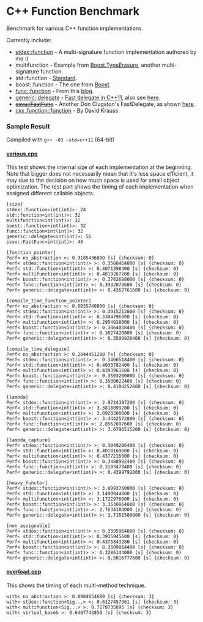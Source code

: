 C++ Function Benchmark
======================

Benchmark for various C++ function implementations.

Currently include:
- [stdex::function](stdex.hpp) - A multi-signature function implementation authored by me :)
- multifunction - Example from [Boost.TypeErasure](http://www.boost.org/doc/html/boost_typeerasure/examples.html#boost_typeerasure.examples.multifunction), another multi-signature function.
- std::function - [Standard](http://en.cppreference.com/w/cpp/utility/functional/function).
- boost::function - The one from [Boost](http://www.boost.org/doc/libs/1_55_0/doc/html/function.html).
- [func::function](function.h) - From this [blog](http://probablydance.com/2013/01/13/a-faster-implementation-of-stdfunction/).
- [generic::delegate](delegate.hpp) - [Fast delegate in C++11](http://codereview.stackexchange.com/questions/14730/impossibly-fast-delegate-in-c11), also see [here](https://code.google.com/p/cpppractice/source/browse/trunk/).
- [~~ssvu::FastFunc~~](FastFunc.hpp) - Another Don Clugston's FastDelegate, as shown [here](https://groups.google.com/a/isocpp.org/forum/#!topic/std-discussion/QgvHF7YMi3o).
- [cxx_function::function](https://github.com/potswa/cxx_function) - By David Krauss

### Sample Result
Compiled with `g++ -O3 -std=c++11` (64-bit)

#### [various.cpp](various.cpp)
This test shows the internal size of each implementation at the beginning.
Note that bigger does not necessarily mean that it's less space efficient, it may due to the decision on how much space is used for small object optimization.
The rest part shows the timing of each implementation when assigned different callable objects.
```
[size]
stdex::function<int(int)>: 24
std::function<int(int)>: 32
multifunction<int(int)>: 32
boost::function<int(int)>: 32
func::function<int(int)>: 32
generic::delegate<int(int)>: 56
ssvu::FastFunc<int(int)>: 40

[function_pointer]
Perf< no_abstraction >: 0.3105436800 [s] {checksum: 0}
Perf< stdex::function<int(int)> >: 0.3560464000 [s] {checksum: 0}
Perf< std::function<int(int)> >: 0.4071398400 [s] {checksum: 0}
Perf< multifunction<int(int)> >: 0.4019267200 [s] {checksum: 0}
Perf< boost::function<int(int)> >: 0.3702688000 [s] {checksum: 0}
Perf< func::function<int(int)> >: 0.3932073600 [s] {checksum: 0}
Perf< generic::delegate<int(int)> >: 0.4362761600 [s] {checksum: 0}

[compile_time_function_pointer]
Perf< no_abstraction >: 0.0835740800 [s] {checksum: 0}
Perf< stdex::function<int(int)> >: 0.3015212800 [s] {checksum: 0}
Perf< std::function<int(int)> >: 0.3304796800 [s] {checksum: 0}
Perf< multifunction<int(int)> >: 0.2954928000 [s] {checksum: 0}
Perf< boost::function<int(int)> >: 0.3464038400 [s] {checksum: 0}
Perf< func::function<int(int)> >: 0.3027420800 [s] {checksum: 0}
Perf< generic::delegate<int(int)> >: 0.3599926400 [s] {checksum: 0}

[compile_time_delegate]
Perf< no_abstraction >: 0.2044451200 [s] {checksum: 0}
Perf< stdex::function<int(int)> >: 0.3466518400 [s] {checksum: 0}
Perf< std::function<int(int)> >: 0.4033782400 [s] {checksum: 0}
Perf< multifunction<int(int)> >: 0.4393961600 [s] {checksum: 0}
Perf< boost::function<int(int)> >: 0.3593200000 [s] {checksum: 0}
Perf< func::function<int(int)> >: 0.3500022400 [s] {checksum: 0}
Perf< generic::delegate<int(int)> >: 0.4184252800 [s] {checksum: 0}

[lambda]
Perf< stdex::function<int(int)> >: 2.9724387200 [s] {checksum: 0}
Perf< std::function<int(int)> >: 3.3818099200 [s] {checksum: 0}
Perf< multifunction<int(int)> >: 3.0920300800 [s] {checksum: 0}
Perf< boost::function<int(int)> >: 3.4442572800 [s] {checksum: 0}
Perf< func::function<int(int)> >: 2.8562697600 [s] {checksum: 0}
Perf< generic::delegate<int(int)> >: 3.6796515200 [s] {checksum: 0}

[lambda_capture]
Perf< stdex::function<int(int)> >: 0.3049206400 [s] {checksum: 0}
Perf< std::function<int(int)> >: 0.4018169600 [s] {checksum: 0}
Perf< multifunction<int(int)> >: 0.4377216000 [s] {checksum: 0}
Perf< boost::function<int(int)> >: 0.3488982400 [s] {checksum: 0}
Perf< func::function<int(int)> >: 0.3103478400 [s] {checksum: 0}
Perf< generic::delegate<int(int)> >: 0.4399792000 [s] {checksum: 0}

[heavy_functor]
Perf< stdex::function<int(int)> >: 3.0993760000 [s] {checksum: 0}
Perf< std::function<int(int)> >: 3.1490044800 [s] {checksum: 0}
Perf< multifunction<int(int)> >: 3.1722976000 [s] {checksum: 0}
Perf< boost::function<int(int)> >: 3.3530864000 [s] {checksum: 0}
Perf< func::function<int(int)> >: 2.7634384000 [s] {checksum: 0}
Perf< generic::delegate<int(int)> >: 3.7161500800 [s] {checksum: 0}

[non_assignable]
Perf< stdex::function<int(int)> >: 0.3395964800 [s] {checksum: 0}
Perf< std::function<int(int)> >: 0.3935945600 [s] {checksum: 0}
Perf< multifunction<int(int)> >: 0.4375843200 [s] {checksum: 0}
Perf< boost::function<int(int)> >: 0.3609814400 [s] {checksum: 0}
Perf< func::function<int(int)> >: 0.3286144000 [s] {checksum: 0}
Perf< generic::delegate<int(int)> >: 0.5016777600 [s] {checksum: 0}
```

#### [overload.cpp](overload.cpp)
This shows the timing of each multi-method technique.
```
with< no_abstraction >: 0.0904054689 [s] {checksum: 3}
with< stdex::function<Sig...> >: 0.6127457961 [s] {checksum: 3}
with< multifunction<Sig...> >: 0.7170735095 [s] {checksum: 3}
with< virtual_base& >: 0.6407742850 [s] {checksum: 3}
```
